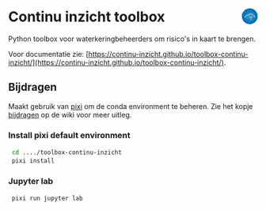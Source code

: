 # Continu inzicht toolbox <img align="right" src="/docs/assets/logo.png" height="32" alt='logo'></img>

Python toolbox voor waterkeringbeheerders om risico's in kaart te brengen.

Voor documentatie zie: [https://continu-inzicht.github.io/toolbox-continu-inzicht/](https://continu-inzicht.github.io/toolbox-continu-inzicht/).

## Bijdragen

Maakt gebruik van [pixi](https://pixi.sh/latest/) om de conda environment te beheren. Zie het kopje [bijdragen](https://continu-inzicht.github.io/toolbox-continu-inzicht/examples/notebooks/proof_of_concept.html) op de wiki voor meer uitleg.

### Install pixi default environment

```bash
 cd ..../toolbox-continu-inzicht
 pixi install
```

### Jupyter lab

```bash
 pixi run jupyter lab
```
